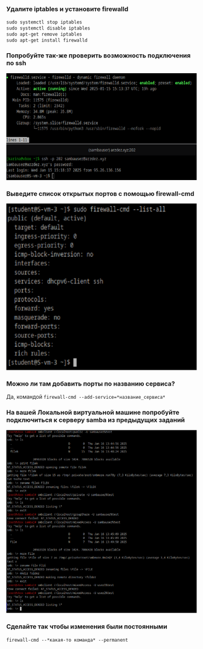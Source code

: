 ### Удалите iptables и установите firewalld
```
sudo systemctl stop iptables
sudo systemctl disable iptables
sudo apt-get remove iptables
sudo apt-get install firewalld
```

### Попробуйте так-же проверить возможность подключения по ssh
![image36.png](images/image36.png)

### Выведите список открытых портов с помощью firewall-cmd
![image37.png](images/image37.png)

### Можно ли там добавить порты по названию сервиса?
Да, командой `firewall-cmd --add-service=*название_сервиса*`

### На вашей Локальной виртуальной машине попробуйте подключиться к серверу samba из предыдущих заданий
![image38.png](images/image38.png)

### Сделайте так чтобы изменения были постоянными
`firewall-cmd --*какая-то команда* --permanent`
